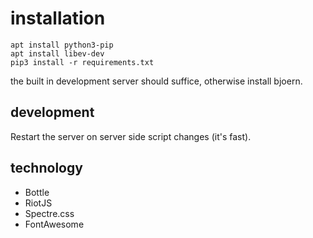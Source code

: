 # installation

    apt install python3-pip
    apt install libev-dev
    pip3 install -r requirements.txt

the built in development server should suffice, otherwise install bjoern.

## development

Restart the server on server side script changes (it's fast).

## technology

  - Bottle
  - RiotJS
  - Spectre.css
  - FontAwesome
